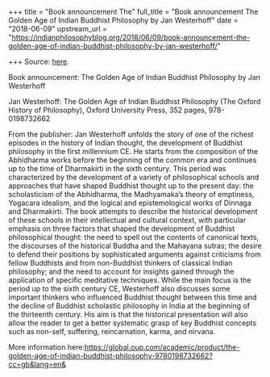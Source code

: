 +++
title = "Book announcement The"
full_title = "Book announcement The Golden Age of Indian Buddhist Philosophy by Jan Westerhoff"
date = "2018-06-09"
upstream_url = "https://indianphilosophyblog.org/2018/06/09/book-announcement-the-golden-age-of-indian-buddhist-philosophy-by-jan-westerhoff/"

+++
Source: [here](https://indianphilosophyblog.org/2018/06/09/book-announcement-the-golden-age-of-indian-buddhist-philosophy-by-jan-westerhoff/).

Book announcement: The Golden Age of Indian Buddhist Philosophy by Jan Westerhoff

Jan Westerhoff: The Golden Age of Indian Buddhist Philosophy (The Oxford
History of Philosophy), Oxford University Press, 352 pages,
978-0198732662

From the publisher: Jan Westerhoff unfolds the story of one of the
richest episodes in the history of Indian thought, the development of
Buddhist philosophy in the first millennium CE. He starts from the
composition of the Abhidharma works before the beginning of the common
era and continues up to the time of Dharmakirti in the sixth century.
This period was characterized by the development of a variety of
philosophical schools and approaches that have shaped Buddhist thought
up to the present day: the scholasticism of the Abhidharma, the
Madhyamaka’s theory of emptiness, Yogacara idealism, and the logical and
epistemological works of Dinnaga and Dharmakirti. The book attempts to
describe the historical development of these schools in their
intellectual and cultural context, with particular emphasis on three
factors that shaped the development of Buddhist philosophical thought:
the need to spell out the contents of canonical texts, the discourses of
the historical Buddha and the Mahayana sutras; the desire to defend
their positions by sophisticated arguments against criticisms from
fellow Buddhists and from non-Buddhist thinkers of classical Indian
philosophy; and the need to account for insights gained through the
application of specific meditative techniques. While the main focus is
the period up to the sixth century CE, Westerhoff also discusses some
important thinkers who influenced Buddhist thought between this time and
the decline of Buddhist scholastic philosophy in India at the beginning
of the thirteenth century. His aim is that the historical presentation
will also allow the reader to get a better systematic grasp of key
Buddhist concepts such as non-self, suffering, reincarnation, karma, and
nirvana.

More information
here:<https://global.oup.com/academic/product/the-golden-age-of-indian-buddhist-philosophy-9780198732662?cc=gb&lang=en&>
